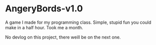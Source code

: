# AngeryBords-v1.0
A game I made for my programming class. Simple, stupid fun you could make in a half hour. Took me a month.

No devlog on this project, there weill be on the next one.
